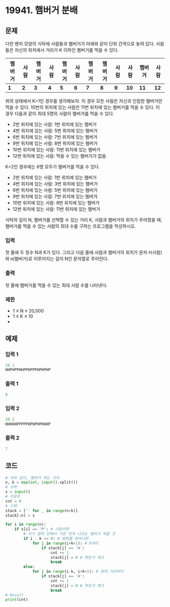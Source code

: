 # 19941. 햄버거 분배

## 문제

다란 벤치 모양의 식탁에 사람들과 햄버거가 아래와 같이 단위 간격으로 놓여 있다. 사람들은 자신의 위치에서 거리가 K 이하인 햄버거를 먹을 수 있다.

| 햄버거 | 사람  | 햄버거 | 사람  | 햄버거 | 사람  | 햄버거 | 햄버거 | 사람  | 사람   | 햄버거 | 사람   |
| ------ | ----- | ------ | ----- | ------ | ----- | ------ | ------ | ----- | ------ | ------ | ------ |
| **1**  | **2** | **3**  | **4** | **5**  | **6** | **7**  | **8**  | **9** | **10** | **11** | **12** |

위의 상태에서 K=1인 경우를 생각해보자. 이 경우 모든 사람은 자신과 인접한 햄버거만 먹을 수 있다. 10번의 위치에 있는 사람은 11번 위치에 있는 햄버거를 먹을 수 있다. 이 경우 다음과 같이 최대 5명의 사람이 햄버거를 먹을 수 있다.

- 2번 위치에 있는 사람: 1번 위치에 있는 햄버거
- 4번 위치에 있는 사람: 5번 위치에 있는 햄버거
- 6번 위치에 있는 사람: 7번 위치에 있는 햄버거
- 9번 위치에 있는 사람: 8번 위치에 있는 햄버거
- 10번 위치에 있는 사람: 11번 위치에 있는 햄버거
- 12번 위치에 있는 사람: 먹을 수 있는 햄버거가 없음

K=2인 경우에는 6명 모두가 햄버거를 먹을 수 있다.

- 2번 위치에 있는 사람: 1번 위치에 있는 햄버거
- 4번 위치에 있는 사람: 3번 위치에 있는 햄버거
- 6번 위치에 있는 사람: 5번 위치에 있는 햄버거
- 9번 위치에 있는 사람: 7번 위치에 있는 햄버거
- 10번 위치에 있는 사람: 8번 위치에 있는 햄버거
- 12번 위치에 있는 사람: 11번 위치에 있는 햄버거

식탁의 길이 N, 햄버거를 선택할 수 있는 거리 K, 사람과 햄버거의 위치가 주어졌을 때, 햄버거를 먹을 수 있는 사람의 최대 수를 구하는 프로그램을 작성하시오.



### 입력

첫 줄에 두 정수 N과 K가 있다. 그리고 다음 줄에 사람과 햄버거의 위치가 문자 `P`(사람)와 `H`(햄버거)로 이루어지는 길이 N인 문자열로 주어진다.

### 출력

첫 줄에 햄버거를 먹을 수 있는 최대 사람 수를 나타낸다.

### 제한

- 1 ≤ N ≤ 20,000
- 1 ≤ K ≤ 10
-  



## 예제

### 입력 1

```python
20 1
HHPHPPHHPPHPPPHPHPHP
```

### 출력 1

```python
8
```



### 입력 2

```python
20 2
HHHHHPPPPPHPHPHPHHHP
```

### 출력 2

```python
7
```





## 코드

```python
# 식탁 길이, 햄버거 먹는 거리
n, k = map(int, input().split())
# 식탁
s = input()
# 카운트
cnt = 0
# 스택
stack = ['' for _ in range(n+k)]
stack[:n] = s

for i in range(n):
    if s[i] == 'P': # 사람이면
        # 자기 범위 안에서 가장 먼저 나오는 햄버거 먹을 것
        if i - k <= 0: # 범위를 벗어나면
            for j in range(i+k+1): # 0부터
                if stack[j] == 'H':
                    cnt += 1
                    stack[j] = 0 # 먹은거 체크
                    break
        else:
            for j in range(i-k, i+k+1): # 최대 거리부터
                if stack[j] == 'H':
                    cnt += 1
                    stack[j] = 0 # 먹은거 체크
                    break
# Result
print(cnt)
```
